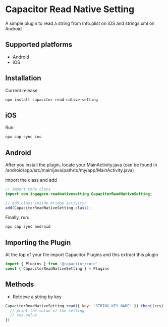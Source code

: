 # Capacitor Read Native Setting

A simple plugin to read a string from Info.plist on iOS and strings.xml on Android

## Supported platforms

- Android
- iOS

## Installation

Current release

```bash
npm install capacitor-read-native-setting
```

## iOS

Run:

```bash
npx cap sync ios
```

## Android

After you install the plugin, locate your MainActivity.java (can be found in /android/app/src/main/java/path/to/my/app/MainActivity.java)

Import the class and add

```java
// import thhe class
import com.ingageco.readnativesetting.CapacitorReadNativeSetting;

// add class inside bridge activity:
add(CapacitorReadNativeSetting.class);
```

Finally, run:

```bash
npx cap sync android
```

## Importing the Plugin

At the top of your file import Capacitor Plugins and this extract this plugin

```javascript
import { Plugins } from '@capacitor/core'
const { CapacitorReadNativeSetting } = Plugins
```

## Methods

- Retrieve a string by key

```javascript
CapacitorReadNativeSetting.read({ key: 'STRING_KEY_NAME' }).then((res) => {
  // print the value of the setting
  // res.value
})
```
